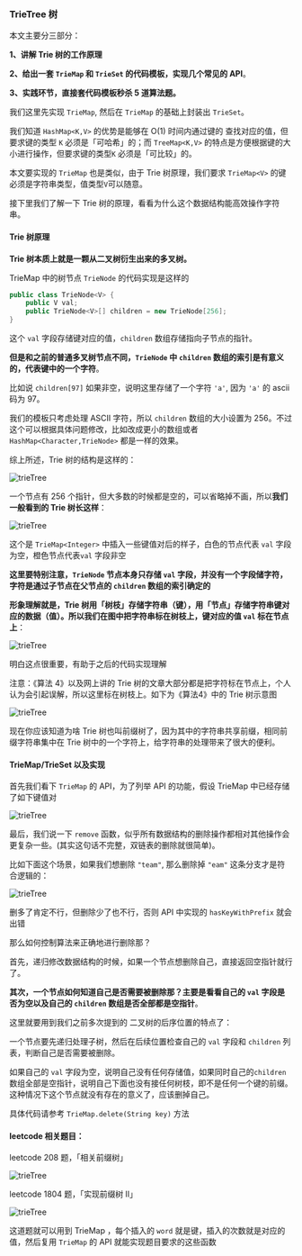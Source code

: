 ### TrieTree 树


本文主要分三部分：

**1、讲解 Trie 树的工作原理**

**2、给出一套 `TrieMap` 和 `TrieSet` 的代码模板，实现几个常见的 API**。

**3、实践环节，直接套代码模板秒杀 5 道算法题。**

我们这里先实现 `TrieMap`, 然后在 `TrieMap` 的基础上封装出 `TrieSet`。

我们知道 `HashMap<K,V>` 的优势是能够在 O(1) 时间内通过键的 查找对应的值，但要求键的类型 `K` 必须是「可哈希」的；而 `TreeMap<K,V>` 的特点是方便根据键的大小进行操作，但要求键的类型`K` 必须是「可比较」的。

本文要实现的 `TrieMap` 也是类似，由于 Trie 树原理，我们要求 `TrieMap<V>` 的键必须是字符串类型，值类型`V`可以随意。

接下里我们了解一下 Trie 树的原理，看看为什么这个数据结构能高效操作字符串。

#### Trie 树原理

**Trie 树本质上就是一颗从二叉树衍生出来的多叉树。**

TrieMap 中的树节点 `TrieNode` 的代码实现是这样的

```java
public class TrieNode<V> {
    public V val;
    public TrieNode<V>[] children = new TrieNode[256];
}
```

这个 `val` 字段存储键对应的值，`children` 数组存储指向子节点的指针。

**但是和之前的普通多叉树节点不同，`TrieNode` 中 `children` 数组的索引是有意义的，代表键中的一个字符**。

比如说 `children[97]` 如果非空，说明这里存储了一个字符 `'a'`, 因为 `'a'` 的 ascii 码为 97。

我们的模板只考虑处理 ASCII 字符，所以 `children` 数组的大小设置为 256。不过这个可以根据具体问题修改，比如改成更小的数组或者 `HashMap<Character,TrieNode>` 都是一样的效果。

综上所述，Trie 树的结构是这样的：

![trieTree](../algorithm/dynamic_programming/imgs/trie_tree3.png)

一个节点有 256 个指针，但大多数的时候都是空的，可以省略掉不画，所以**我们一般看到的 Trie 树长这样**：

![trieTree](../algorithm/dynamic_programming/imgs/trie_tree9.png)

这个是 `TrieMap<Integer>` 中插入一些键值对后的样子，白色的节点代表 `val` 字段为空，橙色节点代表`val` 字段非空

**这里要特别注意，`TrieNode` 节点本身只存储 `val` 字段，并没有一个字段储字符，字符是通过子节点在父节点的 `children` 数组的索引确定的**

**形象理解就是，Trie 树用「树枝」存储字符串（键），用「节点」存储字符串键对应的数据（值）。所以我们在图中把字符串标在树枝上，键对应的值 `val` 标在节点上**：

![trieTree](../algorithm/dynamic_programming/imgs/trie_tree10.png)

明白这点很重要，有助于之后的代码实现理解

注意：《算法 4》以及网上讲的 Trie 树的文章大部分都是把字符标在节点上，个人认为会引起误解，所以这里标在树枝上。如下为《算法4》中的 Trie 树示意图

![trieTree](../algorithm/dynamic_programming/imgs/trie_tree_alg4.png)

现在你应该知道为啥 Trie 树也叫前缀树了，因为其中的字符串共享前缀，相同前缀字符串集中在 Trie 树中的一个字符上，给字符串的处理带来了很大的便利。

#### TrieMap/TrieSet 以及实现

首先我们看下 `TrieMap` 的 API，为了列举 API 的功能，假设 TrieMap  中已经存储了如下键值对

![trieTree](../algorithm/dynamic_programming/imgs/trie_tree9.png)


最后，我们说一下 `remove` 函数，似乎所有数据结构的删除操作都相对其他操作会更复杂一些。(其实这句话不完整，双链表的删除就很简单)。

比如下面这个场景，如果我们想删除 `"team"`, 那么删除掉 `"eam"` 这条分支才是符合逻辑的：

![trieTree](../algorithm/dynamic_programming/imgs/trie_tree13.png)

删多了肯定不行，但删除少了也不行，否则 API 中实现的 `hasKeyWithPrefix` 就会出错

那么如何控制算法来正确地进行删除那？

首先，递归修改数据结构的时候，如果一个节点想删除自己，直接返回空指针就行了。

**其次，一个节点如何知道自己是否需要被删除那？主要是看看自己的 `val` 字段是否为空以及自己的 `children` 数组是否全部都是空指针**。

这里就要用到我们之前多次提到的 二叉树的后序位置的特点了：

一个节点要先递归处理子树，然后在后续位置检查自己的 `val` 字段和 `children` 列表，判断自己是否需要被删除。

如果自己的 `val` 字段为空，说明自己没有任何存储值，如果同时自己的`children` 数组全部是空指针，说明自己下面也没有接任何树枝，即不是任何一个键的前缀。这种情况下这个节点就没有存在的意义了，应该删掉自己。

具体代码请参考 `TrieMap.delete(String key)` 方法


#### leetcode 相关题目：

leetcode 208 题，「相关前缀树」

![trieTree](../algorithm/dynamic_programming/imgs/trie_tree_title1.png)

leetcode 1804 题，「实现前缀树 II」

![trieTree](../algorithm/dynamic_programming/imgs/trie_tree_title4.png)

这道题就可以用到 TrieMap ，每个插入的 `word` 就是键，插入的次数就是对应的值，然后复用 `TrieMap` 的 API 就能实现题目要求的这些函数

